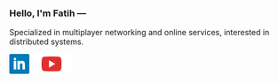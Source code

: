 ### Hello, I'm Fatih —

Specialized in multiplayer networking and online services, interested in distributed systems.

[![LinkedIn](icons/linkedin.svg)](https://linkedin.com/in/0xfa11)
[![YouTube](icons/youtube.svg)](https://youtube.com/@0xFA11)
